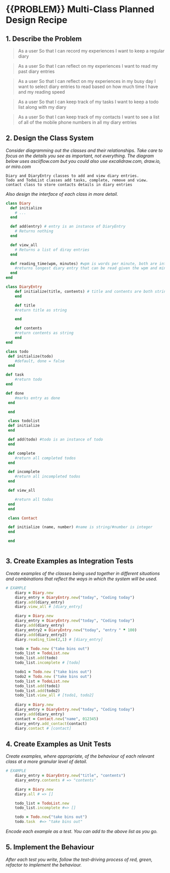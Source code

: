 # {{PROBLEM}} Multi-Class Planned Design Recipe

## 1. Describe the Problem

> As a user
> So that I can record my experiences
> I want to keep a regular diary

> As a user
> So that I can reflect on my experiences
> I want to read my past diary entries

> As a user
> So that I can reflect on my experiences in my busy day
> I want to select diary entries to read based on how much time I have and my reading speed

> As a user
> So that I can keep track of my tasks
> I want to keep a todo list along with my diary

> As a user
> So that I can keep track of my contacts
> I want to see a list of all of the mobile phone numbers in all my diary entries

## 2. Design the Class System

_Consider diagramming out the classes and their relationships. Take care to
focus on the details you see as important, not everything. The diagram below
uses asciiflow.com but you could also use excalidraw.com, draw.io, or miro.com_

```
Diary and DiaryEntry classes to add and view diary entries.
Todo and TodoList classes add tasks, complete, remove and view.
contact class to store contacts details in diary entries

```

_Also design the interface of each class in more detail._

```ruby
class Diary
  def initialize
    # ...
  end

  def add(entry) # entry is an instance of DiaryEntry
    # Returns nothing
  end

  def view_all
    # Returns a list of diray entries
  end

  def reading_time(wpm, minutes) #wpm is words per minute, both are integers
    #returns longest diary entry that can be read given the wpm and minutes
  end
end

class DiaryEntry
    def initialize(title, contents) # title and contents are both strings
    end

    def title
    #return title as string

    end

    def contents
    #return contents as string
    end
end

class todo
 def initialize(todo)
    #default, done = false
 end

def task
    #return todo
end

def done
    #marks entry as done
 end

 end

 class todolist
 def initialize
 end

 def add(todo) #todo is an instance of todo
 end

 def complete
    #return all completed todos
 end

 def incomplete
    #return all incompleted todos
 end

 def view_all

    #return all todos
 end
 end

 class Contact

 def initialize (name, number) #name is string/#number is integer
 end

 end



```

## 3. Create Examples as Integration Tests

_Create examples of the classes being used together in different situations and
combinations that reflect the ways in which the system will be used._

```ruby
# EXAMPLE
    diary = Diary.new
    diary_entry = DiaryEntry.new("today", "Coding today")
    diary.add(diary_entry)
    diary.view_all # [diary_entry]

    diary = Diary.new
    diary_entry = DiaryEntry.new("today", "Coding today")
    diary.add(diary_entry)
    diary_entry2 = DiaryEntry.new("today", "entry " * 100)
    diary.add(diary_entry2)
    diary.reading_time(2,1) # [diary_entry]

    todo = Todo.new ("take bins out")
    todo_list = TodoList.new
    todo_list.add(todo)
    todo_list.incomplete # [todo]

    todo1 = Todo.new ("take bins out")
    todo2 = Todo.new ("take bins out")
    todo_list = TodoList.new
    todo_list.add(todo1)
    todo_list.add(todo2)
    todo_list.view_all # [todo1, todo2]
    
    diary = Diary.new
    diary_entry = DiaryEntry.new("today", "Coding today")
    diary.add(diary_entry)
    contact = Contact.new("name", 012345)
    diary_entry.add_contact(contact)
    diary.contact # [contact]


```

## 4. Create Examples as Unit Tests

_Create examples, where appropriate, of the behaviour of each relevant class at
a more granular level of detail._

```ruby
# EXAMPLE
    diary_entry = DiaryEntry.new("title", "contents")
    diary_entry.contents # => "contents"

    diary = Diary.new
    diary.all # => []

    todo_list = TodoList.new
    todo_list.incomplete #=> []

    todo = Todo.new("take bins out")
    todo.task  #=> "take bins out"

```

_Encode each example as a test. You can add to the above list as you go._

## 5. Implement the Behaviour

_After each test you write, follow the test-driving process of red, green,
refactor to implement the behaviour._
